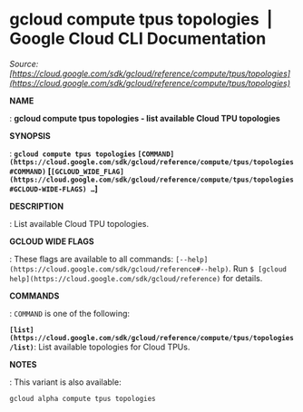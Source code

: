 # gcloud compute tpus topologies  |  Google Cloud CLI Documentation

*Source: [https://cloud.google.com/sdk/gcloud/reference/compute/tpus/topologies](https://cloud.google.com/sdk/gcloud/reference/compute/tpus/topologies)*

**NAME**

: **gcloud compute tpus topologies - list available Cloud TPU topologies**

**SYNOPSIS**

: **`gcloud compute tpus topologies` `[COMMAND](https://cloud.google.com/sdk/gcloud/reference/compute/tpus/topologies#COMMAND)` [`[GCLOUD_WIDE_FLAG](https://cloud.google.com/sdk/gcloud/reference/compute/tpus/topologies#GCLOUD-WIDE-FLAGS) …`]**

**DESCRIPTION**

: List available Cloud TPU topologies.

**GCLOUD WIDE FLAGS**

: These flags are available to all commands: `[--help](https://cloud.google.com/sdk/gcloud/reference#--help)`.
Run `$ [gcloud help](https://cloud.google.com/sdk/gcloud/reference)` for details.

**COMMANDS**

: ``COMMAND`` is one of the following:

**`[list](https://cloud.google.com/sdk/gcloud/reference/compute/tpus/topologies/list)`**:
List available topologies for Cloud TPUs.

**NOTES**

: This variant is also available:

```
gcloud alpha compute tpus topologies
```